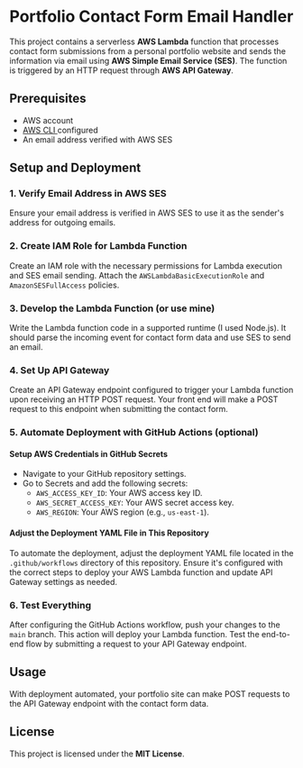 # Portfolio Contact Form Email Handler

This project contains a serverless **AWS Lambda** function that processes contact form submissions from a personal portfolio website and sends the information via email using **AWS Simple Email Service (SES)**. The function is triggered by an HTTP request through **AWS API Gateway**.

## Prerequisites

- AWS account
- [AWS CLI ]([](https://docs.aws.amazon.com/cli/latest/userguide/getting-started-install.html)) configured 
- An email address verified with AWS SES

## Setup and Deployment

### 1. Verify Email Address in AWS SES

Ensure your email address is verified in AWS SES to use it as the sender's address for outgoing emails.

### 2. Create IAM Role for Lambda Function

Create an IAM role with the necessary permissions for Lambda execution and SES email sending. Attach the `AWSLambdaBasicExecutionRole` and `AmazonSESFullAccess` policies.

### 3. Develop the Lambda Function (or use mine)

Write the Lambda function code in a supported runtime (I used Node.js). It should parse the incoming event for contact form data and use SES to send an email.

### 4. Set Up API Gateway

Create an API Gateway endpoint configured to trigger your Lambda function upon receiving an HTTP POST request. Your front end will make a POST request to this endpoint when submitting the contact form. 

### 5. Automate Deployment with GitHub Actions (optional)

#### Setup AWS Credentials in GitHub Secrets

- Navigate to your GitHub repository settings.
- Go to Secrets and add the following secrets:
  - `AWS_ACCESS_KEY_ID`: Your AWS access key ID.
  - `AWS_SECRET_ACCESS_KEY`: Your AWS secret access key.
  - `AWS_REGION`: Your AWS region (e.g., `us-east-1`).

#### Adjust the Deployment YAML File in This Repository

To automate the deployment, adjust the deployment YAML file located in the `.github/workflows` directory of this repository. Ensure it's configured with the correct steps to deploy your AWS Lambda function and update API Gateway settings as needed.

### 6. Test Everything

After configuring the GitHub Actions workflow, push your changes to the `main` branch. This action will deploy your Lambda function. Test the end-to-end flow by submitting a request to your API Gateway endpoint.

## Usage

With deployment automated, your portfolio site can make POST requests to the API Gateway endpoint with the contact form data.

## License

This project is licensed under the **MIT License**.
